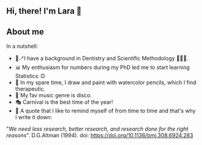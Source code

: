 ## Hi, there! I'm Lara 👋
## About me

In a nutshell: 
- 🦷🪥I have a background in Dentistry and Scientific Methodology 👩‍🔬📑. 
- 📊 My enthusiasm for numbers during my PhD led me to start learning Statistics :D
- 🎨 In my spare time, I draw and paint with watercolor pencils, which I find therapeutic.
- 🪩 My fav music genre is disco.
- 🎭 Carnival is the best time of the year!
- 📖 A quote that I like to remind myself of from time to time and that's why I write it down:

"_We need less research, better research, and research done for the right reasons_". D.G.Altman (1994). doi: https://doi.org/10.1136/bmj.308.6924.283
